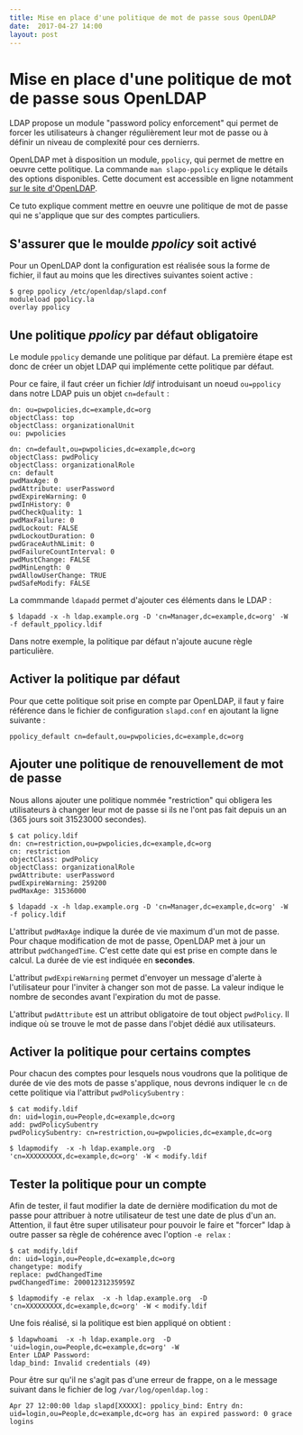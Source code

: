 ```yaml
---
title: Mise en place d'une politique de mot de passe sous OpenLDAP
date:  2017-04-27 14:00
layout: post
---
```


# Mise en place d'une politique de mot de passe sous OpenLDAP

LDAP propose un module "password policy enforcement" qui permet de forcer les utilisateurs à changer régulièrement leur mot de passe ou à définir un niveau de complexité pour ces dernierrs.

OpenLDAP met à disposition un module, ``ppolicy``, qui permet de mettre en oeuvre cette politique. La commande  ``man slapo-ppolicy`` explique le détails des options disponibles. Cette document est accessible en ligne notamment [sur le site d'OpenLDAP](http://www.openldap.org/software/man.cgi?query=slapo-ppolicy&sektion=5&apropos=0&manpath=OpenLDAP+2.3-Release).

Ce tuto explique comment mettre en oeuvre une politique de mot de passe qui ne s'applique que sur des comptes particuliers.

## S'assurer que le moulde *ppolicy* soit activé

Pour un OpenLDAP dont la configuration est réalisée sous la forme de fichier, il faut au moins que les directives suivantes soient active :

    $ grep ppolicy /etc/openldap/slapd.conf
    moduleload ppolicy.la
    overlay ppolicy

## Une politique *ppolicy* par défaut obligatoire

Le module ``ppolicy`` demande une politique par défaut. La première étape est donc de créer un objet LDAP qui implémente cette politique par défaut.

Pour ce faire, il faut créer un fichier *ldif* introduisant un noeud ``ou=ppolicy`` dans notre LDAP puis un objet ``cn=default`` :

    dn: ou=pwpolicies,dc=example,dc=org
    objectClass: top
    objectClass: organizationalUnit
    ou: pwpolicies

    dn: cn=default,ou=pwpolicies,dc=example,dc=org
    objectClass: pwdPolicy
    objectClass: organizationalRole
    cn: default
    pwdMaxAge: 0
    pwdAttribute: userPassword
    pwdExpireWarning: 0
    pwdInHistory: 0
    pwdCheckQuality: 1
    pwdMaxFailure: 0
    pwdLockout: FALSE
    pwdLockoutDuration: 0
    pwdGraceAuthNLimit: 0
    pwdFailureCountInterval: 0
    pwdMustChange: FALSE
    pwdMinLength: 0
    pwdAllowUserChange: TRUE
    pwdSafeModify: FALSE

La commmande ``ldapadd`` permet d'ajouter ces éléments dans le LDAP :

    $ ldapadd -x -h ldap.example.org -D 'cn=Manager,dc=example,dc=org' -W  -f default_ppolicy.ldif

Dans notre exemple, la politique par défaut n'ajoute aucune règle particulière.

## Activer la politique par défaut

Pour que cette politique soit prise en compte par OpenLDAP, il faut y faire référence dans le fichier de configuration ``slapd.conf`` en ajoutant la ligne suivante :

    ppolicy_default cn=default,ou=pwpolicies,dc=example,dc=org

## Ajouter une politique de renouvellement de mot de passe

Nous allons ajouter une politique nommée "restriction" qui obligera les utilisateurs à changer leur mot de passe si ils ne l'ont pas fait depuis un an (365 jours soit 31523000 secondes).

    $ cat policy.ldif
    dn: cn=restriction,ou=pwpolicies,dc=example,dc=org
    cn: restriction
    objectClass: pwdPolicy
    objectClass: organizationalRole
    pwdAttribute: userPassword
    pwdExpireWarning: 259200
    pwdMaxAge: 31536000

    $ ldapadd -x -h ldap.example.org -D 'cn=Manager,dc=example,dc=org' -W  -f policy.ldif

L'attribut ``pwdMaxAge`` indique la durée de vie maximum d'un mot de passe. Pour chaque modification de mot de passe, OpenLDAP met à jour un attribut ``pwdChangedTime``. C'est cette date qui est prise en compte dans le calcul. La durée de vie est indiquée en **secondes**.

L'attribut ``pwdExpireWarning`` permet d'envoyer un message d'alerte à l'utilisateur pour l'inviter à changer son mot de passe. La valeur indique le nombre de secondes avant l'expiration du mot de passe.

L'attribut ``pwdAttribute`` est un attribut obligatoire de tout object ``pwdPolicy``. Il indique où se trouve le mot de passe dans l'objet dédié aux utilisateurs.

## Activer la politique pour certains comptes

Pour chacun des comptes pour lesquels nous voudrons que la politique de durée de vie des mots de passe s'applique, nous devrons indiquer le ``cn`` de cette politique via l'attribut ``pwdPolicySubentry`` :

    $ cat modify.ldif
    dn: uid=login,ou=People,dc=example,dc=org
    add: pwdPolicySubentry
    pwdPolicySubentry: cn=restriction,ou=pwpolicies,dc=example,dc=org

    $ ldapmodify  -x -h ldap.example.org  -D 'cn=XXXXXXXXX,dc=example,dc=org' -W < modify.ldif

## Tester la politique pour un compte

Afin de tester, il faut modifier la date de dernière modification du mot de passe pour attribuer à notre utilisateur de test une date de plus d'un an. Attention, il faut être super utilisateur pour pouvoir le faire et "forcer" ldap à outre passer sa règle de cohérence avec l'option ``-e relax`` :

    $ cat modify.ldif
    dn: uid=login,ou=People,dc=example,dc=org
    changetype: modify
    replace: pwdChangedTime
    pwdChangedTime: 20001231235959Z

    $ ldapmodify -e relax  -x -h ldap.example.org  -D 'cn=XXXXXXXXX,dc=example,dc=org' -W < modify.ldif

Une fois réalisé, si la politique est bien appliqué on obtient :

    $ ldapwhoami  -x -h ldap.example.org  -D 'uid=login,ou=People,dc=example,dc=org' -W
    Enter LDAP Password:
    ldap_bind: Invalid credentials (49)

Pour être sur qu'il ne s'agit pas d'une erreur de frappe, on a le message suivant dans le fichier de log ``/var/log/openldap.log`` :

    Apr 27 12:00:00 ldap slapd[XXXXX]: ppolicy_bind: Entry dn: uid=login,ou=People,dc=example,dc=org has an expired password: 0 grace logins
